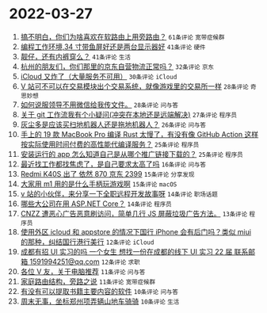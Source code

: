 # 2022-03-27

1. [搞不明白，你们为啥喜欢在软路由上用旁路由？](https://www.v2ex.com/t/843160) `61条评论` `宽带症候群`
1. [编程工作环境,34 寸带鱼屏好还是两台显示器好](https://www.v2ex.com/t/843139) `41条评论` `硬件`
1. [靓仔，还有内裤穿么？](https://www.v2ex.com/t/843163) `41条评论` `生活`
1. [杭州的朋友们，你们那里的京东自营物流正常吗？](https://www.v2ex.com/t/843181) `32条评论` `京东`
1. [iCloud 又炸了（大量服务不可用）](https://www.v2ex.com/t/843154) `30条评论` `iCloud`
1. [V 站可不可以在交易模块出个交易系统，就像游戏里的交易所一样](https://www.v2ex.com/t/843131) `28条评论` `奇思妙想`
1. [如何说服领导不用微信给我传文件。](https://www.v2ex.com/t/843189) `28条评论` `问与答`
1. [关于 git 工作流我有个小疑问(冲突在本地还是远端解决)](https://www.v2ex.com/t/843165) `27条评论` `程序员`
1. [灰尘多是应该买扫地机器人还是拖地机器人？](https://www.v2ex.com/t/843177) `26条评论` `问与答`
1. [手上的 19 款 MacBook Pro 编译 Rust 太慢了，有没有像 GitHub Action 这样按实际使用时间付费的高性能代编译服务？](https://www.v2ex.com/t/843214) `25条评论` `程序员`
1. [安装运行的 app 怎么知道自己是从哪个推广链接下载的？](https://www.v2ex.com/t/843146) `25条评论` `程序员`
1. [最近找工作都找焦虑了，是自己要求太高了吗](https://www.v2ex.com/t/843235) `16条评论` `问与答`
1. [Redmi K40S 出了 依然 870 京东 2399](https://www.v2ex.com/t/843176) `15条评论` `分享发现`
1. [大家用 m1 用的是什么手柄玩游戏啊](https://www.v2ex.com/t/843143) `15条评论` `macOS`
1. [v 站的小伙伴，来分享一下全职远程开发故事呀](https://www.v2ex.com/t/843215) `14条评论` `职场话题`
1. [哪些大公司在用 ASP.NET Core？](https://www.v2ex.com/t/843173) `14条评论` `程序员`
1. [CNZZ 遭恶心广告恶意刷访问，简单几行 JS 屏蔽垃圾广告方法。](https://www.v2ex.com/t/843159) `13条评论` `程序员`
1. [使用外区 icloud 和 appstore 的情况下国行 iPhone 会有后门吗？类似 miui 的那种，纠结国行港行美行](https://www.v2ex.com/t/843228) `12条评论` `iCloud`
1. [成都有招 UI 实习的吗 一个女生 想找一份在成都的线下 UI 实习 22 届 联系邮箱 1591994251@qq.com](https://www.v2ex.com/t/843208) `12条评论` `求职`
1. [各位 V 友，关于电脑推荐](https://www.v2ex.com/t/843207) `11条评论` `问与答`
1. [家庭路由结构，旁路之说](https://www.v2ex.com/t/843201) `11条评论` `宽带症候群`
1. [有没有可以提取书籍主要内容的软件](https://www.v2ex.com/t/843229) `10条评论` `问与答`
1. [周末无事，坐标郑州项弄辆山地车骑骑](https://www.v2ex.com/t/843196) `10条评论` `生活`
